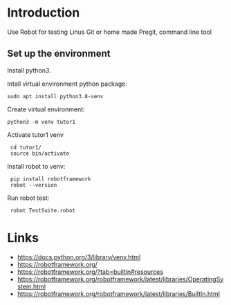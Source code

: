 
# Introduction

Use Robot for testing Linus Git or home made Pregit, command line tool

## Set up the environment

Install python3.

Intall virtual environment python package:
``` 
sudo apt install python3.8-venv 
``` 
Create virtual environment:
``` 
python3 -m venv tutor1 
``` 
Activate tutor1 venv
``` 
 cd tutor1/
 source bin/activate
``` 
Install robot to venv:
``` 
 pip install robotframework
 robot --version
``` 
Run robot test:
``` 
 robot TestSuite.robot 
``` 

# Links

* https://docs.python.org/3/library/venv.html
* https://robotframework.org/
* https://robotframework.org/?tab=builtin#resources
* https://robotframework.org/robotframework/latest/libraries/OperatingSystem.html
* https://robotframework.org/robotframework/latest/libraries/BuiltIn.html


